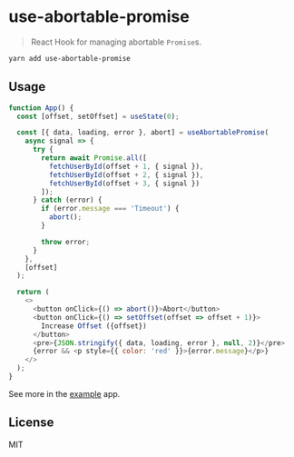 # use-abortable-promise

> React Hook for managing abortable `Promise`s.

```bash
yarn add use-abortable-promise
```

## Usage

```js
function App() {
  const [offset, setOffset] = useState(0);

  const [{ data, loading, error }, abort] = useAbortablePromise(
    async signal => {
      try {
        return await Promise.all([
          fetchUserById(offset + 1, { signal }),
          fetchUserById(offset + 2, { signal }),
          fetchUserById(offset + 3, { signal })
        ]);
      } catch (error) {
        if (error.message === 'Timeout') {
          abort();
        }

        throw error;
      }
    },
    [offset]
  );

  return (
    <>
      <button onClick={() => abort()}>Abort</button>
      <button onClick={() => setOffset(offset => offset + 1)}>
        Increase Offset ({offset})
      </button>
      <pre>{JSON.stringify({ data, loading, error }, null, 2)}</pre>
      {error && <p style={{ color: 'red' }}>{error.message}</p>}
    </>
  );
}
```

See more in the [example](https://github.com/ninjagains/use-abortable-promise/blob/master/example) app.

## License

MIT
